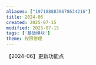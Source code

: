 ```yaml
---
aliases: ["1971888830678634216"]
title: 2024-06
created: 2025-07-15
modified: 2025-07-15
tags: ['基础模块']
theme: 权限管理
---
```


【2024-06】更新功能点